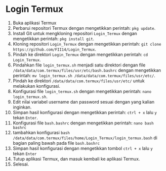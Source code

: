 # Login Termux


1. Buka aplikasi Termux
2. Perbarui repositori Termux dengan mengetikkan perintah: `pkg update`.
3. Install Git untuk mengkloning repositori `Login_Termux` dengan mengetikkan perintah: `pkg install git`.
4. Kloning repositori `Login_Termux` dengan mengetikkan perintah: `git clone https://github.com/FII14/Login_Termux`.
5. Pindah ke direktori `Login_Termux` dengan mengetikkan perintah: `cd Login_Termux`.
6. Pindahkan file `login_termux.sh` menjadi satu direktori dengan file `/data/data/com.termux/files/usr/etc/bash.bashrc` dengan mengetikkan perintah: `mv login_termux.sh /data/data/com.termux/files/usr/etc/`.
7. Pindah ke direktori `/data/data/com.termux/files/usr/etc/` untuk melakukan konfigurasi.
8. Konfigurasi file `login_termux.sh` dengan mengetikkan perintah: `nano login_termux.sh`.
9. Edit nilai variabel username dan password sesuai dengan yang kalian inginkan.
10. Simpan hasil konfigurasi dengan mengetikkan perintah: `ctrl + x` lalu `y` tekan `Enter`.
11. Konfigurasi file `bash.bashrc` dengan mengetikkan perintah: `nano bash bashrc`
12. tambahkan konfigurasi `bash /data/data/com.termux/files/home/Login_Termux/login_termux.bash` di bagian paling bawah pada file `bash.bashrc`
13. Simpan hasil konfigurasi dengan mengetikkan tombol `ctrl + x` lalu `y` tekan `Enter`
14. Tutup aplikasi Termux, dan masuk kembali ke aplikasi Termux.
15. Selesai.
